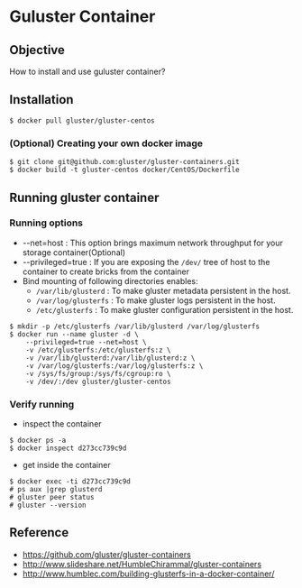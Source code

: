 Guluster Container
=========

## Objective
How to install and use guluster container?

## Installation
```
$ docker pull gluster/gluster-centos
```

### (Optional) Creating your own docker image
```
$ git clone git@github.com:gluster/gluster-containers.git
$ docker build -t gluster-centos docker/CentOS/Dockerfile
```

## Running gluster container

### Running options
 - --net=host               : This option brings maximum network throughput for your storage container(Optional)
 - --privileged=true        : If you are exposing the `/dev/` tree of host to the container to create bricks from the container
 - Bind mounting of following directories enables:
   - `/var/lib/glusterd`     : To make gluster metadata persistent in the host.
   - `/var/log/glusterfs`    : To make gluster logs persistent in the host.
   - `/etc/glusterfs`        : To make gluster configuration persistent in the host.
```
$ mkdir -p /etc/glusterfs /var/lib/glusterd /var/log/glusterfs
$ docker run --name gluster -d \
    --privileged=true --net=host \
    -v /etc/glusterfs:/etc/glusterfs:z \
    -v /var/lib/glusterd:/var/lib/glusterd:z \
    -v /var/log/glusterfs:/var/log/glusterfs:z \
    -v /sys/fs/group:/sys/fs/cgroup:ro \
    -v /dev/:/dev gluster/gluster-centos
```

### Verify running
- inspect the container
```
$ docker ps -a
$ docker inspect d273cc739c9d
```
- get inside the container
```
$ docker exec -ti d273cc739c9d
# ps aux |grep glusterd
# gluster peer status
# gluster --version
```

## Reference
- https://github.com/gluster/gluster-containers
- http://www.slideshare.net/HumbleChirammal/gluster-containers
- http://www.humblec.com/building-glusterfs-in-a-docker-container/
